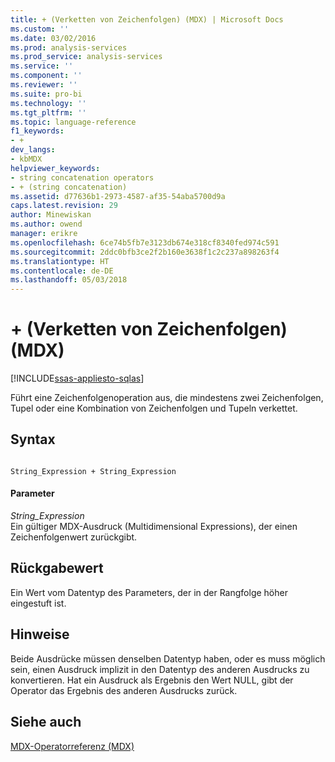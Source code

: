 ```yaml
---
title: + (Verketten von Zeichenfolgen) (MDX) | Microsoft Docs
ms.custom: ''
ms.date: 03/02/2016
ms.prod: analysis-services
ms.prod_service: analysis-services
ms.service: ''
ms.component: ''
ms.reviewer: ''
ms.suite: pro-bi
ms.technology: ''
ms.tgt_pltfrm: ''
ms.topic: language-reference
f1_keywords:
- +
dev_langs:
- kbMDX
helpviewer_keywords:
- string concatenation operators
- + (string concatenation)
ms.assetid: d77636b1-2973-4587-af35-54aba5700d9a
caps.latest.revision: 29
author: Minewiskan
ms.author: owend
manager: erikre
ms.openlocfilehash: 6ce74b5fb7e3123db674e318cf8340fed974c591
ms.sourcegitcommit: 2ddc0bfb3ce2f2b160e3638f1c2c237a898263f4
ms.translationtype: HT
ms.contentlocale: de-DE
ms.lasthandoff: 05/03/2018
---
```

# <a name="-string-concatenation-mdx"></a>+ (Verketten von Zeichenfolgen) (MDX)
[!INCLUDE[ssas-appliesto-sqlas](../includes/ssas-appliesto-sqlas.md)]

  Führt eine Zeichenfolgenoperation aus, die mindestens zwei Zeichenfolgen, Tupel oder eine Kombination von Zeichenfolgen und Tupeln verkettet.  
  
## <a name="syntax"></a>Syntax  
  
```  
  
String_Expression + String_Expression  
```  
  
#### <a name="parameters"></a>Parameter  
 *String_Expression*  
 Ein gültiger MDX-Ausdruck (Multidimensional Expressions), der einen Zeichenfolgenwert zurückgibt.  
  
## <a name="return-value"></a>Rückgabewert  
 Ein Wert vom Datentyp des Parameters, der in der Rangfolge höher eingestuft ist.  
  
## <a name="remarks"></a>Hinweise  
 Beide Ausdrücke müssen denselben Datentyp haben, oder es muss möglich sein, einen Ausdruck implizit in den Datentyp des anderen Ausdrucks zu konvertieren. Hat ein Ausdruck als Ergebnis den Wert NULL, gibt der Operator das Ergebnis des anderen Ausdrucks zurück.  
  
## <a name="see-also"></a>Siehe auch  
 [MDX-Operatorreferenz &#40;MDX&#41;](../mdx/mdx-operator-reference-mdx.md)  
  
  

